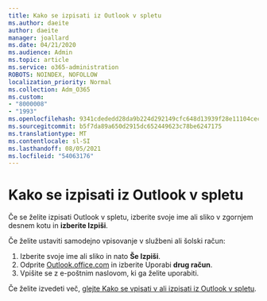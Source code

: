 ```yaml
---
title: Kako se izpisati iz Outlook v spletu
ms.author: daeite
author: daeite
manager: joallard
ms.date: 04/21/2020
ms.audience: Admin
ms.topic: article
ms.service: o365-administration
ROBOTS: NOINDEX, NOFOLLOW
localization_priority: Normal
ms.collection: Adm_O365
ms.custom:
- "8000008"
- "1993"
ms.openlocfilehash: 9341cdededd28da9b224d292149cfc648d13939f28e11104cecdec14eef7c5da
ms.sourcegitcommit: b5f7da89a650d2915dc652449623c78be6247175
ms.translationtype: MT
ms.contentlocale: sl-SI
ms.lasthandoff: 08/05/2021
ms.locfileid: "54063176"
---
```

# <a name="how-to-sign-out-of-outlook-on-the-web"></a>Kako se izpisati iz Outlook v spletu

Če se želite izpisati Outlook v spletu, izberite svoje ime ali sliko v zgornjem desnem kotu in **izberite Izpiši**.

Če želite ustaviti samodejno vpisovanje v službeni ali šolski račun:

1. Izberite svoje ime ali sliko in nato **Še Izpiši**.
1. Odprite [Outlook.office.com](https://outlook.office.com/) in izberite Uporabi **drug račun**.
1. Vpišite se z e-poštnim naslovom, ki ga želite uporabiti.

Če želite izvedeti več, [glejte Kako se vpisati v ali izpisati iz Outlook v spletu](https://support.office.com/article/763fab4d-0138-4814-b450-37fc286bcb79).